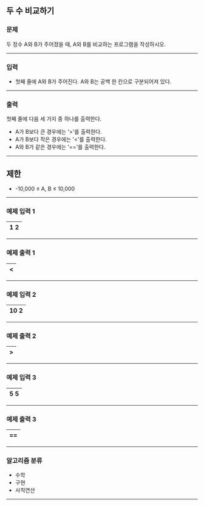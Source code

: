 두 수 비교하기
-------------
### 문제

두 정수 A와 B가 주어졌을 때, A와 B를 비교하는 프로그램을 작성하시오.

- - -

### 입력
* 첫째 줄에 A와 B가 주어진다. A와 B는 공백 한 칸으로 구분되어져 있다.

- - -

### 출력
첫째 줄에 다음 세 가지 중 하나를 출력한다.
* A가 B보다 큰 경우에는 '>'를 출력한다.
* A가 B보다 작은 경우에는 '<'를 출력한다.
* A와 B가 같은 경우에는 '=='를 출력한다.

- - -

## 제한
* -10,000 ≤ A, B ≤ 10,000

- - -

### 예제 입력 1
|1 2|
|:---|

- - -

### 예제 출력 1
|<|
|:---|

- - -

### 예제 입력 2
|10 2|
|:---|

- - -

### 예제 출력 2
|>|
|:---|

- - -

### 예제 입력 3
|5 5|
|:---|

- - -

### 예제 출력 3
|==|
|:---|

- - -

### 알고리즘 분류
* 수학
* 구현
* 사칙연산

- - -